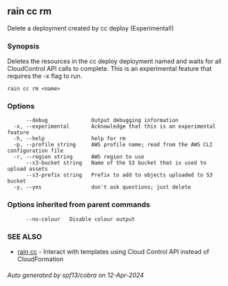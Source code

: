 ## rain cc rm

Delete a deployment created by cc deploy (Experimental!)

### Synopsis

Deletes the resources in the cc deploy deployment named <name> and waits for all CloudControl API calls to complete. This is an experimental feature that requires the -x flag to run.

```
rain cc rm <name>
```

### Options

```
      --debug              Output debugging information
  -x, --experimental       Acknowledge that this is an experimental feature
  -h, --help               help for rm
  -p, --profile string     AWS profile name; read from the AWS CLI configuration file
  -r, --region string      AWS region to use
      --s3-bucket string   Name of the S3 bucket that is used to upload assets
      --s3-prefix string   Prefix to add to objects uploaded to S3 bucket
  -y, --yes                don't ask questions; just delete
```

### Options inherited from parent commands

```
      --no-colour   Disable colour output
```

### SEE ALSO

* [rain cc](rain_cc.md)	 - Interact with templates using Cloud Control API instead of CloudFormation

###### Auto generated by spf13/cobra on 12-Apr-2024
